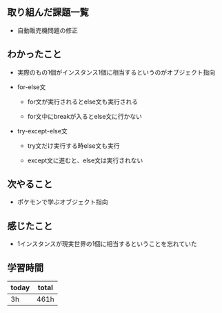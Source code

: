 

## 取り組んだ課題一覧

- 自動販売機問題の修正

## わかったこと

- 実際のもの1個がインスタンス1個に相当するというのがオブジェクト指向

- for-else文

   - for文が実行されるとelse文も実行される

   - for文中にbreakが入るとelse文に行かない

- try-except-else文

   - try文だけ実行する時else文も実行

   - except文に進むと、else文は実行されない

## 次やること

- ポケモンで学ぶオブジェクト指向

## 感じたこと

- 1インスタンスが現実世界の1個に相当するということを忘れていた

## 学習時間

| today | total | 
|---|---|
| 3h | 461h | 


